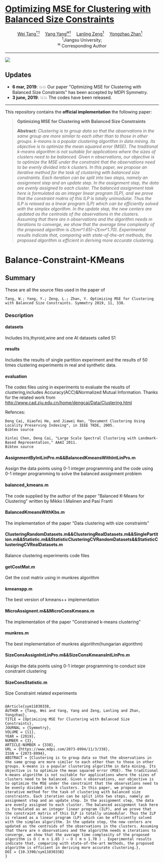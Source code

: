 # [Optimizing MSE for Clustering with Balanced Size Constraints](https://www.mdpi.com/2073-8994/11/3/338)

<!-- <p align="center" width="100%">
<img src="ISEKAI_overview.png"  width="80%" height="80%">
</p> -->

<div>
<div align="center">
    <a href='https://github.com/WayneTomas' target='_blank'>Wei Tang<sup>*,1</sup></a>&emsp;
    <a href='https://ujsyyoung.github.io/homepage/' target='_blank'>Yang Yang<sup>&#x2709</sup><sup>1</sup></a>&emsp;
    <a href='https://cs.ujs.edu.cn/info/2308/35567.htm' target='_blank'>Lanling Zeng<sup>1</sup></a>&emsp;
    <a href='https://cs.ujs.edu.cn/info/1349/7372.htm' target='_blank'>Yongzhao Zhan<sup>1</sup></a>&emsp;
</div>
<div>
<div align="center">
    <sup>1</sup>Jiangsu University;
    </br>
    <sup>&#x2709</sup> Corresponding Author
    
</div>
 
 -----------------

![](https://black.readthedocs.io/en/stable/_static/license.svg)

## Updates
- **6 mar, 2019**: :boom::boom:  Our paper "Optimizing MSE for Clustering with Balanced Size Constraints" has been accepted by MDPI Symmetry.
- **3 june, 2019**: :boom::boom:  The codes have been released.

---
This repository contains the **official implementation** the following paper:

> **Optimizing MSE for Clustering with Balanced Size Constraints**<br>
> 
>
> **Abstract:** *Clustering is to group data so that the observations in the same group are more similar to each other than to those in other groups. k-means is a popular clustering algorithm in data mining. Its objective is to optimize the mean squared error (MSE). The traditional k-means algorithm is not suitable for applications where the sizes of clusters need to be balanced. Given n observations, our objective is to optimize the MSE under the constraint that the observations need to be evenly divided into k clusters. In this paper, we propose an iterative method for the task of clustering with balanced size constraints. Each iteration can be split into two steps, namely an assignment step and an update step. In the assignment step, the data are evenly assigned to each cluster. The balanced assignment task here is formulated as an integer linear program (ILP), and we prove that the constraint matrix of this ILP is totally unimodular. Thus the ILP is relaxed as a linear program (LP) which can be efficiently solved with the simplex algorithm. In the update step, the new centers are updated as the centroids of the observations in the clusters. Assuming that there are n observations and the algorithm needs m iterations to converge, we show that the average time complexity of the proposed algorithm is 𝑂(𝑚𝑛^1.65)–𝑂(𝑚𝑛^1.70). Experimental results indicate that, comparing with state-of-the-art methods, the proposed algorithm is efficient in deriving more accurate clustering.*

# Balance-Constraint-KMeans
## Summary
These are all the source files used in the paper of
```
Tang, W.; Yang, Y.; Zeng, L.; Zhan, Y. Optimizing MSE for Clustering with Balanced Size Constraints. Symmetry 2019, 11, 338. 
``` 
### Description
#### datasets
Includes Iris,thyroid,wine and one AI datasets called S1
#### results
Includes the results of single partition experiment and the results of 50 times clustering experiments in real and synthetic data.
#### evaluation
The codes files using in experiments to evaluate the reuslts of clustering,includes Accuracy(ACC)&Normalized Mutual Information.
Thanks for the related work from http://www.cad.zju.edu.cn/home/dengcai/Data/Clustering.html


Refences:

    Deng Cai, Xiaofei He, and Jiawei Han, "Document Clustering Using Locality Preserving Indexing", in IEEE TKDE, 2005.
    Bibtex source
    
    Xinlei Chen, Deng Cai, "Large Scale Spectral Clustering with Landmark-Based Representation," AAAI 2011.
    Bibtex source 
#### AssignmentByIntLinPro.m&&BalancedKmeansWithIntLinPro.m
Assign the data points using 0-1 integer programming and the code using 0-1 integer programming to solve the balanced assignment problem
#### balanced_kmeans.m
The code supplied by the author of the paper "Balanced K-Means for Clustering" written by Mikko I.Malinen and Pasi Franti
#### BalancedKmeansWithKbs.m
The implementation of the paper "Data clustering with size constraints"
#### ClusteringRandomDatasets.m&&ClusteringRealDatasets.m&&SinglePartition.m&&Statistic.m&&StatisticClusteringCVRandomDatasets&&StatisticClusteringCVRealDatasets.m
Balance clustering experiments code files
#### getCostMat.m
Get the cost matrix using in munkres algorithm
#### kmeanspp.m
The best version of kmeans++ implementation
#### MicroAssignent.m&&MicroConsKmeans.m
The implementation of the paper "Constrained k-means clustering"
#### munkres.m
The best implementation of munkres algorithm(hungarian algorithm)
#### SizeConsAssignIntLinPro.m&&SizeConsKmeansIntLinPro.m
Assign the data points using 0-1 integer programming to conduct size constraint clustering
#### SizeConsStatistic.m
Size Constraint related experiments

```

@Article{sym11030338,
AUTHOR = {Tang, Wei and Yang, Yang and Zeng, Lanling and Zhan, Yongzhao},
TITLE = {Optimizing MSE for Clustering with Balanced Size Constraints},
JOURNAL = {Symmetry},
VOLUME = {11},
YEAR = {2019},
NUMBER = {3},
ARTICLE-NUMBER = {338},
URL = {https://www.mdpi.com/2073-8994/11/3/338},
ISSN = {2073-8994},
ABSTRACT = {Clustering is to group data so that the observations in the same group are more similar to each other than to those in other groups. k-means is a popular clustering algorithm in data mining. Its objective is to optimize the mean squared error (MSE). The traditional k-means algorithm is not suitable for applications where the sizes of clusters need to be balanced. Given n observations, our objective is to optimize the MSE under the constraint that the observations need to be evenly divided into k clusters. In this paper, we propose an iterative method for the task of clustering with balanced size constraints. Each iteration can be split into two steps, namely an assignment step and an update step. In the assignment step, the data are evenly assigned to each cluster. The balanced assignment task here is formulated as an integer linear program (ILP), and we prove that the constraint matrix of this ILP is totally unimodular. Thus the ILP is relaxed as a linear program (LP) which can be efficiently solved with the simplex algorithm. In the update step, the new centers are updated as the centroids of the observations in the clusters. Assuming that there are n observations and the algorithm needs m iterations to converge, we show that the average time complexity of the proposed algorithm is O ( m n 1.65 ) – O ( m n 1.70 ) . Experimental results indicate that, comparing with state-of-the-art methods, the proposed algorithm is efficient in deriving more accurate clustering.},
DOI = {10.3390/sym11030338}
}
```
